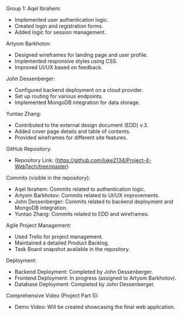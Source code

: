 Group 1:
Aqel Ibrahem:
  - Implemented user authentication logic.
  - Created login and registration forms.
  - Added logic for session management.

Artyom Barkhotov:
  - Designed wireframes for landing page and user profile.
  - Implemented responsive styles using CSS.
  - Improved UI/UX based on feedback.

John Dessenberger:
  - Configured backend deployment on a cloud provider.
  - Set up routing for various endpoints.
  - Implemented MongoDB integration for data storage.

Yuntao Zhang:
  - Contributed to the external design document (EDD) v.3.
  - Added cover page details and table of contents.
  - Provided wireframes for different site features.

GitHub Repository:
  - Repository Link: (https://github.com/luke2134/Project-4-WebTech/tree/master)

Commits (visible in the repository):
  - Aqel Ibrahem: Commits related to authentication logic.
  - Artyom Barkhotov: Commits related to UI/UX improvements.
  - John Dessenberger: Commits related to backend deployment and MongoDB integration.
  - Yuntao Zhang: Commits related to EDD and wireframes.

Agile Project Management:
  - Used Trello for project management.
  - Maintained a detailed Product Backlog.
  - Task Board snapshot available in the repository.

Deployment:
  - Backend Deployment: Completed by John Dessenberger.
  - Frontend Deployment: In progress (assigned to Artyom Barkhotov).
  - Database Deployment: Completed by John Dessenberger.

Comprehensive Video (Project Part 5):
  - Demo Video: Will be created showcasing the final web application.
